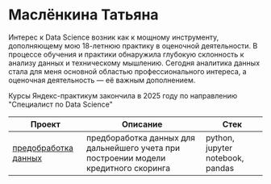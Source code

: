 # Маслёнкина Татьяна

Интерес к Data Science возник как к мощному инструменту, дополняющему мою 18-летнюю практику в оценочной деятельности. В процессе обучения и практики обнаружила глубокую склонность к анализу данных и техническому мышлению. Сегодня аналитика данных стала для меня основной областью профессионального интереса, а оценочная деятельность — её важным дополнением.

Курсы Яндекс-практикум закончила в 2025 году по направлению "Специалист по Data Science"

| Проект               | Описание                                                                             | Стек                              |
|----------------------|--------------------------------------------------------------------------------------|-----------------------------------|
| [предобработка данных](https://github.com/TatiyanaMas/projects_yandex_practicum/tree/main/predobrabotka) | предбоработка данных для дальнейшего учета при построении модели кредитного скоринга | python, jupyter notebook, pandas  |
